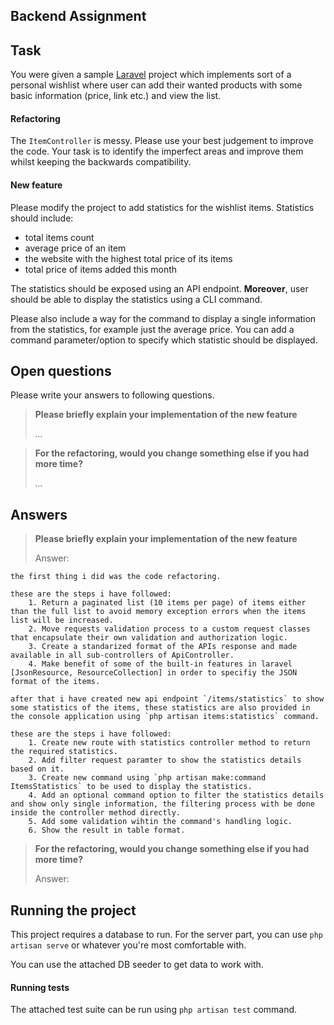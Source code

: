 ## Backend Assignment

## Task
You were given a sample [Laravel][laravel] project which implements sort of a personal wishlist
where user can add their wanted products with some basic information (price, link etc.) and
view the list.

#### Refactoring
The `ItemController` is messy. Please use your best judgement to improve the code. Your task
is to identify the imperfect areas and improve them whilst keeping the backwards compatibility.

#### New feature
Please modify the project to add statistics for the wishlist items. Statistics should include:

- total items count
- average price of an item
- the website with the highest total price of its items
- total price of items added this month

The statistics should be exposed using an API endpoint. **Moreover**, user should be able to
display the statistics using a CLI command.

Please also include a way for the command to display a single information from the statistics,
for example just the average price. You can add a command parameter/option to specify which
statistic should be displayed.

## Open questions
Please write your answers to following questions.

> **Please briefly explain your implementation of the new feature**  
>  
> _..._

> **For the refactoring, would you change something else if you had more time?**  
>  
> _..._

## Answers

> **Please briefly explain your implementation of the new feature**  
>  
> Answer: 

    the first thing i did was the code refactoring.

    these are the steps i have followed:
        1. Return a paginated list (10 items per page) of items either than the full list to avoid memory exception errors when the items list will be increased.
        2. Move requests validation process to a custom request classes that encapsulate their own validation and authorization logic.
        3. Create a standarized format of the APIs response and made available in all sub-controllers of ApiController.
        4. Make benefit of some of the built-in features in laravel [JsonResource, ResourceCollection] in order to specifiy the JSON format of the items.

    after that i have created new api endpoint `/items/statistics` to show some statistics of the items, these statistics are also provided in the console application using `php artisan items:statistics` command.

    these are the steps i have followed:
        1. Create new route with statistics controller method to return the required statistics.
        2. Add filter request paramter to show the statistics details based on it.
        3. Create new command using `php artisan make:command ItemsStatistics` to be used to display the statistics.
        4. Add an optional command option to filter the statistics details and show only single information, the filtering process with be done inside the controller method directly.
        5. Add some validation wihtin the command's handling logic.
        6. Show the result in table format.

> **For the refactoring, would you change something else if you had more time?**  
>  
> Answer: 

## Running the project
This project requires a database to run. For the server part, you can use `php artisan serve`
or whatever you're most comfortable with.

You can use the attached DB seeder to get data to work with.

#### Running tests
The attached test suite can be run using `php artisan test` command.

[laravel]: https://laravel.com/docs/8.x
